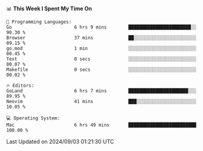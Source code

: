 <!--START_SECTION:waka-->
📊 **This Week I Spent My Time On** 

```text
💬 Programming Languages: 
Go                       6 hrs 9 mins        ███████████████████████░░   90.30 % 
Browser                  37 mins             ██░░░░░░░░░░░░░░░░░░░░░░░   09.15 % 
go.mod                   1 min               ░░░░░░░░░░░░░░░░░░░░░░░░░   00.45 % 
Text                     0 secs              ░░░░░░░░░░░░░░░░░░░░░░░░░   00.07 % 
Makefile                 0 secs              ░░░░░░░░░░░░░░░░░░░░░░░░░   00.02 % 

🔥 Editors: 
GoLand                   6 hrs 7 mins        ██████████████████████░░░   89.95 % 
Neovim                   41 mins             ███░░░░░░░░░░░░░░░░░░░░░░   10.05 % 

💻 Operating System: 
Mac                      6 hrs 49 mins       █████████████████████████   100.00 % 
```


 Last Updated on 2024/09/03 01:21:30 UTC
<!--END_SECTION:waka-->
